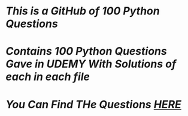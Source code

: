 # <i>This is a GitHub of 100 Python Questions </i>
# <i>Contains 100 Python Questions Gave in UDEMY With Solutions of each in each file</i>
# <i>You Can Find THe Questions [<b>HERE</b>](https://github.com/darkprinx/break-the-ice-with-python)</i>
